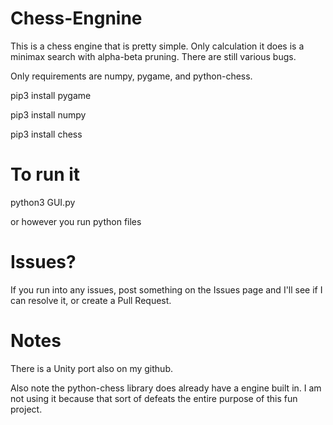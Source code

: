 # Chess-Engnine

This is a chess engine that is pretty simple. Only calculation it does is a minimax search with alpha-beta pruning. There are still various bugs.

Only requirements are numpy, pygame, and python-chess.

pip3 install pygame

pip3 install numpy

pip3 install chess

# To run it

python3 GUI.py

or however you run python files

# Issues?

If you run into any issues, post something on the Issues page and I'll see if I can resolve it, or create a Pull Request.

# Notes

There is a Unity port also on my github.

Also note the python-chess library does already have a engine built in. I am not using it because that sort of defeats the entire purpose of this fun project.
